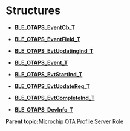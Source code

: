 # Structures

-   **[BLE\_OTAPS\_EventCb\_T](GUID-C2335AC4-66E1-43C9-9691-186D96945C52.md)**  

-   **[BLE\_OTAPS\_EventField\_T](GUID-FD31E48A-F2FD-4CBD-AC98-2DE21A5FFAC2.md)**  

-   **[BLE\_OTAPS\_EvtUpdatingInd\_T](GUID-76DA4B74-9D2A-44ED-92A8-1A8A9FEDE530.md)**  

-   **[BLE\_OTAPS\_Event\_T](GUID-2DB64864-1151-482B-9DA9-77032E891570.md)**  

-   **[BLE\_OTAPS\_EvtStartInd\_T](GUID-0888211F-7B6B-4EB6-88D6-EF039AA22A1E.md)**  

-   **[BLE\_OTAPS\_EvtUpdateReq\_T](GUID-66F7A381-CFCD-4F35-AFFE-9FF065555A93.md)**  

-   **[BLE\_OTAPS\_EvtCompleteInd\_T](GUID-3351C450-6061-49E2-858A-0C525644E118.md)**  

-   **[BLE\_OTAPS\_DevInfo\_T](GUID-E4D21632-5244-477D-8043-8DB074760250.md)**  


**Parent topic:**[Microchip OTA Profile Server Role](GUID-399F98F0-1BDE-481D-A77A-93B5FCEB16C8.md)

